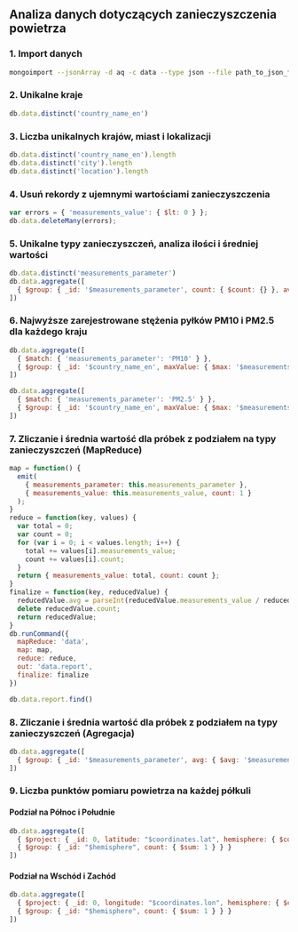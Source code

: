 ## Analiza danych dotyczących zanieczyszczenia powietrza

### 1. Import danych

```bash
mongoimport --jsonArray -d aq -c data --type json --file path_to_json_file
```

### 2. Unikalne kraje

```javascript
db.data.distinct('country_name_en')
```

### 3. Liczba unikalnych krajów, miast i lokalizacji

```javascript
db.data.distinct('country_name_en').length
db.data.distinct('city').length
db.data.distinct('location').length
```

### 4. Usuń rekordy z ujemnymi wartościami zanieczyszczenia

```javascript
var errors = { 'measurements_value': { $lt: 0 } };
db.data.deleteMany(errors);
```

### 5. Unikalne typy zanieczyszczeń, analiza ilości i średniej wartości

```javascript
db.data.distinct('measurements_parameter')
db.data.aggregate([
  { $group: { _id: '$measurements_parameter', count: { $count: {} }, avgValue: { $avg: '$measurements_value' } } }
])
```

### 6. Najwyższe zarejestrowane stężenia pyłków PM10 i PM2.5 dla każdego kraju

```javascript
db.data.aggregate([
  { $match: { 'measurements_parameter': 'PM10' } },
  { $group: { _id: '$country_name_en', maxValue: { $max: '$measurements_value' } } }
])

db.data.aggregate([
  { $match: { 'measurements_parameter': 'PM2.5' } },
  { $group: { _id: '$country_name_en', maxValue: { $max: '$measurements_value' } } }
])
```

### 7. Zliczanie i średnia wartość dla próbek z podziałem na typy zanieczyszczeń (MapReduce)

```javascript
map = function() {
  emit(
    { measurements_parameter: this.measurements_parameter },
    { measurements_value: this.measurements_value, count: 1 }
  );
}
reduce = function(key, values) {
  var total = 0;
  var count = 0;
  for (var i = 0; i < values.length; i++) {
    total += values[i].measurements_value;
    count += values[i].count;
  }
  return { measurements_value: total, count: count };
}
finalize = function(key, reducedValue) {
  reducedValue.avg = parseInt(reducedValue.measurements_value / reducedValue.count);
  delete reducedValue.count;
  return reducedValue;
}
db.runCommand({
  mapReduce: 'data',
  map: map,
  reduce: reduce,
  out: 'data.report',
  finalize: finalize
})

db.data.report.find()
```

### 8. Zliczanie i średnia wartość dla próbek z podziałem na typy zanieczyszczeń (Agregacja)

```javascript
db.data.aggregate([
  { $group: { _id: '$measurements_parameter', avg: { $avg: '$measurements_value' } } }
])
```

### 9. Liczba punktów pomiaru powietrza na każdej półkuli

#### Podział na Północ i Południe

```javascript
db.data.aggregate([
  { $project: { _id: 0, latitude: "$coordinates.lat", hemisphere: { $cond: [ { $gte: ["$coordinates.lat", 0] }, "Northern", "Southern" ] } } },
  { $group: { _id: "$hemisphere", count: { $sum: 1 } } }
])
```

#### Podział na Wschód i Zachód

```javascript
db.data.aggregate([
  { $project: { _id: 0, longitude: "$coordinates.lon", hemisphere: { $cond: [ { $gte: ["$coordinates.lon", 0] }, "Eastern", "Western" ] } } },
  { $group: { _id: "$hemisphere", count: { $sum: 1 } } }
])
```

